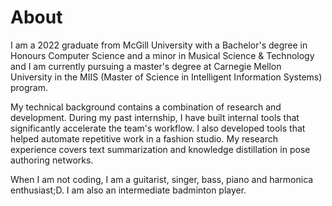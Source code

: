 # About
I am a 2022 graduate from McGill University with a Bachelor's degree in Honours Computer Science and a minor in Musical Science & Technology and I am currently pursuing a master's degree at Carnegie Mellon University in the MIIS (Master of Science in Intelligent Information Systems) program. 

My technical background contains a combination of research and development. During my past internship, I have built internal tools that significantly accelerate the team's workflow. I also developed tools that helped automate repetitive work in a fashion studio. My research experience covers text summarization and knowledge distillation in pose authoring networks.

When I am not coding, I am a guitarist, singer, bass, piano and harmonica enthusiast;D. I am also an intermediate badminton player.